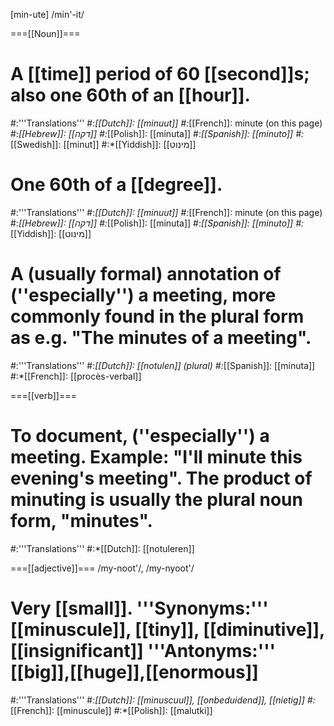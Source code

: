 [min-ute] /min'-it/

===[[Noun]]===
# A [[time]] period of 60 [[second]]s; also one 60th of an [[hour]].
#:'''Translations'''
#:*[[Dutch]]: [[minuut]]
#:*[[French]]: minute (on this page)
#:*[[Hebrew]]: [[דקה]]
#:*[[Polish]]: [[minuta]]
#:*[[Spanish]]: [[minuto]]
#:*[[Swedish]]: [[minut]]
#:*[[Yiddish]]: [[מינוט]]
# One 60th of a [[degree]].
#:'''Translations'''
#:*[[Dutch]]: [[minuut]]
#:*[[French]]: minute (on this page)
#:*[[Hebrew]]: [[דקה]]
#:*[[Polish]]: [[minuta]]
#:*[[Spanish]]: [[minuto]]
#:*[[Yiddish]]: [[מינוט]]
# A (usually formal) annotation of (''especially'') a meeting, more commonly found in the plural form as e.g. "The minutes of a meeting".
#:'''Translations'''
#:*[[Dutch]]: [[notulen]] (plural)
#:*[[Spanish]]: [[minuta]]
#:*[[French]]: [[procès-verbal]]

===[[verb]]===
# To document, (''especially'') a meeting. Example: "I'll minute this evening's meeting". The product of minuting is usually the plural noun form, "minutes".
#:'''Translations'''
#:*[[Dutch]]: [[notuleren]]

===[[adjective]]===
/my-noot'/, /my-nyoot'/
# Very [[small]]. '''Synonyms:''' [[minuscule]], [[tiny]], [[diminutive]], [[insignificant]] '''Antonyms:''' [[big]],[[huge]],[[enormous]]
#:'''Translations'''
#:*[[Dutch]]: [[minuscuul]], [[onbeduidend]], [[nietig]]
#:*[[French]]: [[minuscule]]
#:*[[Polish]]: [[malutki]]
